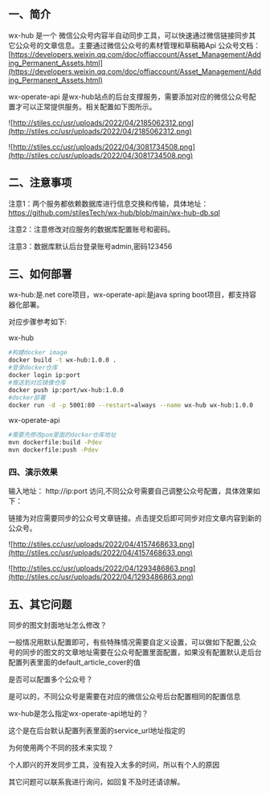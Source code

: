 ## 一、简介

wx-hub 是一个 微信公众号内容半自动同步工具，可以快速通过微信链接同步其它公众号的文章信息。主要通过微信公众号的素材管理和草稿箱Api
公众号文档：[https://developers.weixin.qq.com/doc/offiaccount/Asset_Management/Adding_Permanent_Assets.html](https://developers.weixin.qq.com/doc/offiaccount/Asset_Management/Adding_Permanent_Assets.html)

wx-operate-api 是wx-hub站点的后台支撑服务，需要添加对应的微信公众号配置才可以正常提供服务。相关配置如下图所示。

![http://stiles.cc/usr/uploads/2022/04/2185062312.png](http://stiles.cc/usr/uploads/2022/04/2185062312.png)

![http://stiles.cc/usr/uploads/2022/04/3081734508.png](http://stiles.cc/usr/uploads/2022/04/3081734508.png)

## 二、注意事项

注意1：两个服务都依赖数据库进行信息交换和传输，具体地址：https://github.com/stilesTech/wx-hub/blob/main/wx-hub-db.sql

注意2：注意修改对应服务的数据库配置账号和密码。

注意3：数据库默认后台登录账号admin,密码123456

## 三、如何部署

wx-hub:是.net core项目，wx-operate-api:是java spring boot项目，都支持容器化部署。

对应步骤参考如下:

wx-hub

```bash
#构建docker image
docker build -t wx-hub:1.0.0 .
#登录docker仓库
docker login ip:port
#推送到对应镜像仓库
docker push ip:port/wx-hub:1.0.0
#docker部署
docker run -d -p 5001:80 --restart=always --name wx-hub wx-hub:1.0.0
```

wx-operate-api

```bash
#需要先修改pom里面的docker仓库地址
mvn dockerfile:build -Pdev
mvn dockerfile:push -Pdev
```

### 四、演示效果

输入地址： http://ip:port 访问,不同公众号需要自己调整公众号配置，具体效果如下：

链接为对应需要同步的公众号文章链接。点击提交后即可同步对应文章内容到新的公众号。

![http://stiles.cc/usr/uploads/2022/04/4157468633.png](http://stiles.cc/usr/uploads/2022/04/4157468633.png)

![http://stiles.cc/usr/uploads/2022/04/1293486863.png](http://stiles.cc/usr/uploads/2022/04/1293486863.png)

## 五、其它问题

同步的图文封面地址怎么修改？

一般情况用默认配置即可，有些特殊情况需要自定义设置，可以做如下配置,公众号的同步的图文的文章地址需要在公众号配置里面配置，如果没有配置默认走后台配置列表里面的default_article_cover的值

是否可以配置多个公众号？

是可以的，不同公众号是需要在对应的微信公众号后台配置相同的配置信息

wx-hub是怎么指定wx-operate-api地址的？

这个是在后台默认配置列表里面的service_url地址指定的

为何使用两个不同的技术来实现？

个人即兴的开发同步工具，没有投入太多的时间，所以有个人的原因

其它问题可以联系我进行询问，如回复不及时还请谅解。

